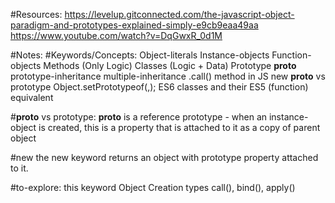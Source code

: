 #Resources:
    https://levelup.gitconnected.com/the-javascript-object-paradigm-and-prototypes-explained-simply-e9cb9eaa49aa
    https://www.youtube.com/watch?v=DqGwxR_0d1M

#Notes:
#Keywords/Concepts:
    Object-literals
    Instance-objects
    Function-objects
        Methods (Only Logic)
        Classes (Logic + Data)
    Prototype
    __proto__
    prototype-inheritance
    multiple-inheritance
    .call() method in JS
    new
    __proto__ vs prototype
    Object.setPrototypeof(<arg1>,<arg2>);
    ES6 classes and their ES5 (function) equivalent


#__proto__ vs prototype:
    __proto__ is a reference
    prototype - when an instance-object is created, this is a property that is attached to it as a copy of parent object

#new
    the new keyword returns an object with prototype property attached to it.


#to-explore:
    this keyword
    Object Creation types
    call(), bind(), apply()
